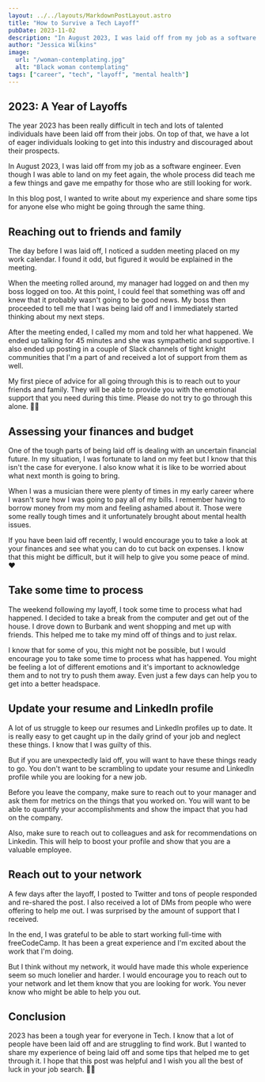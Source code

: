 ```yaml
---
layout: ../../layouts/MarkdownPostLayout.astro
title: "How to Survive a Tech Layoff"
pubDate: 2023-11-02
description: "In August 2023, I was laid off from my job as a software engineer. I wanted to write about my experience and share some tips for anyone else who might be going through the same thing."
author: "Jessica Wilkins"
image:
  url: "/woman-contemplating.jpg"
  alt: "Black woman contemplating"
tags: ["career", "tech", "layoff", "mental health"]
---
```


## 2023: A Year of Layoffs

The year 2023 has been really difficult in tech and lots of talented individuals have been laid off from their jobs. On top of that, we have a lot of eager individuals looking to get into this industry and discouraged about their prospects.

In August 2023, I was laid off from my job as a software engineer. Even though I was able to land on my feet again, the whole process did teach me a few things and gave me empathy for those who are still looking for work.

In this blog post, I wanted to write about my experience and share some tips for anyone else who might be going through the same thing.

## Reaching out to friends and family

The day before I was laid off, I noticed a sudden meeting placed on my work calendar. I found it odd, but figured it would be explained in the meeting.

When the meeting rolled around, my manager had logged on and then my boss logged on too. At this point, I could feel that something was off and knew that it probably wasn't going to be good news. My boss then proceeded to tell me that I was being laid off and I immediately started thinking about my next steps.

After the meeting ended, I called my mom and told her what happened. We ended up talking for 45 minutes and she was sympathetic and supportive. I also ended up posting in a couple of Slack channels of tight knight communities that I'm a part of and received a lot of support from them as well.

My first piece of advice for all going through this is to reach out to your friends and family. They will be able to provide you with the emotional support that you need during this time. Please do not try to go through this alone. 🙏🏾

## Assessing your finances and budget

One of the tough parts of being laid off is dealing with an uncertain financial future. In my situation, I was fortunate to land on my feet but I know that this isn't the case for everyone. I also know what it is like to be worried about what next month is going to bring.

When I was a musician there were plenty of times in my early career where I wasn't sure how I was going to pay all of my bills. I remember having to borrow money from my mom and feeling ashamed about it. Those were some really tough times and it unfortunately brought about mental health issues.

If you have been laid off recently, I would encourage you to take a look at your finances and see what you can do to cut back on expenses. I know that this might be difficult, but it will help to give you some peace of mind. ❤️

## Take some time to process

The weekend following my layoff, I took some time to process what had happened. I decided to take a break from the computer and get out of the house. I drove down to Burbank and went shopping and met up with friends. This helped me to take my mind off of things and to just relax.

I know that for some of you, this might not be possible, but I would encourage you to take some time to process what has happened. You might be feeling a lot of different emotions and it's important to acknowledge them and to not try to push them away. Even just a few days can help you to get into a better headspace.

## Update your resume and LinkedIn profile

A lot of us struggle to keep our resumes and LinkedIn profiles up to date. It is really easy to get caught up in the daily grind of your job and neglect these things. I know that I was guilty of this.

But if you are unexpectedly laid off, you will want to have these things ready to go. You don't want to be scrambling to update your resume and LinkedIn profile while you are looking for a new job.

Before you leave the company, make sure to reach out to your manager and ask them for metrics on the things that you worked on. You will want to be able to quantify your accomplishments and show the impact that you had on the company.

Also, make sure to reach out to colleagues and ask for recommendations on Linkedin. This will help to boost your profile and show that you are a valuable employee.

## Reach out to your network

A few days after the layoff, I posted to Twitter and tons of people responded and re-shared the post. I also received a lot of DMs from people who were offering to help me out. I was surprised by the amount of support that I received.

In the end, I was grateful to be able to start working full-time with freeCodeCamp. It has been a great experience and I'm excited about the work that I'm doing.

But I think without my network, it would have made this whole experience seem so much lonelier and harder. I would encourage you to reach out to your network and let them know that you are looking for work. You never know who might be able to help you out.

## Conclusion

2023 has been a tough year for everyone in Tech. I know that a lot of people have been laid off and are struggling to find work. But I wanted to share my experience of being laid off and some tips that helped me to get through it. I hope that this post was helpful and I wish you all the best of luck in your job search. 🙏🏾
